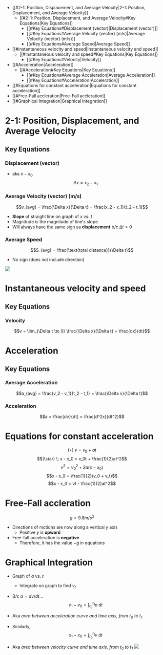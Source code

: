 - [[#2-1: Position, Displacement, and Average Velocity|2-1: Position, Displacement, and Average Velocity]]
	- [[#2-1: Position, Displacement, and Average Velocity#Key Equations|Key Equations]]
		- [[#Key Equations#Displacement (vector)|Displacement (vector)]]
		- [[#Key Equations#Average Velocity (vector) (m/s)|Average Velocity (vector) (m/s)]]
		- [[#Key Equations#Average Speed|Average Speed]]
- [[#Instantaneous velocity and speed|Instantaneous velocity and speed]]
	- [[#Instantaneous velocity and speed#Key Equations|Key Equations]]
		- [[#Key Equations#Velocity|Velocity]]
- [[#Acceleration|Acceleration]]
	- [[#Acceleration#Key Equations|Key Equations]]
		- [[#Key Equations#Average Acceleration|Average Acceleration]]
		- [[#Key Equations#Acceleration|Acceleration]]
- [[#Equations for constant acceleration|Equations for constant acceleration]]
- [[#Free-Fall accleration|Free-Fall accleration]]
- [[#Graphical Integration|Graphical Integration]]



# 2-1: Position, Displacement, and Average Velocity

## Key Equations
### Displacement (vector)
- aka $x - x_0$
$$\Delta x = x_2 - x_1$$

### Average Velocity (vector) (m/s)
$$v_{avg} = \frac{\Delta x}{\Delta t} = \frac{x_2 - x_1}{t_2 - t_1}$$
- **Slope** of straight line on graph of $x$ vs. $t$
- Magnitude is the magnitude of line's slope
- Will always have the same sign as **displacement** b/c $\Delta t > 0$

### Average Speed
$$S_{avg} = \frac{\text{total distance}}{\Delta t}$$
- No sign (does not include direction)

![](Pasted%20image%2020230622113413.png)


# Instantaneous velocity and speed
## Key Equations

### Velocity
$$v = \lim_{\Delta t \to 0} \frac{\Delta x}{\Delta t} = \frac{dx}{dt}$$

# Acceleration
## Key Equations

### Average Acceleration
$$a_{avg} = \frac{v_2 - v_1}{t_2 - t_1} = \frac{\Delta v}{\Delta t}$$

### Acceleration
$$a = \frac{dv}{dt} = \frac{d^2x}{dt^2}$$



# Equations for constant acceleration

$$(\star)\; v = v_0 + at$$
$$(\star) \; x - x_0 = v_0t + \frac{1}{2}at^2$$
$$v^2 = v^2_0 + 2a(x - x_0)$$
$$x - x_0 = \frac{1}{2}(v_0 + v_t)$$
$$x - x_0 = vt - \frac{1}{2}at^2$$

# Free-Fall accleration
$$g = 9.8 m/s^2$$
- Directions of motions are now along a vertical $y$ axis
	- Positive $y$ is **upward**
- Free-fall acceleration is **negative**
	- Therefore, it has the value $-g$ in equations


# Graphical Integration
- Graph of $a$ vs. $t$
	- Integrate on graph to find $v_t$
- B/c $a = dv/dt$...
$$v_1 - v_0 = \int_{t_0}^{t_1} a \; dt$$
- Aka *area between acceleration curve and time axis, from $t_0$ to $t_1$*

- Similarly, 
$$x_1 - x_0 = \int_{t_0}^{t_1} v \; dt$$
- Aka *area between velocity curve and time axis, from $t_0$ to $t_1$*
![](Pasted%20image%2020230622124624.png)
